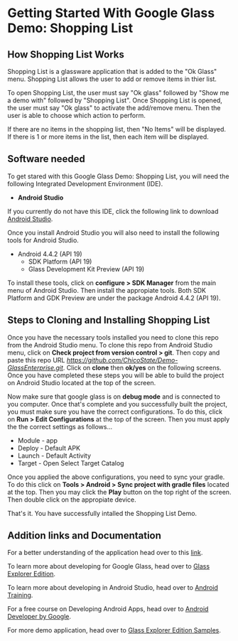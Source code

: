 # Getting Started With Google Glass Demo: Shopping List

## How Shopping List Works
Shopping List is a glassware application that is added to the "Ok Glass" menu. Shopping List allows the user to add or remove items in thier list.

To open Shopping List, the user must say "Ok glass" followed by "Show me a demo with" followed by "Shopping List". Once Shopping List is opened, the user must say "Ok glass" to activate the add/remove menu. Then the user is able to choose which action to perform. 

If there are no items in the shopping list, then "No Items" will be displayed.
If there is 1 or more items in the list, then each item will be displayed.

## Software needed
To get stared with this Google Glass Demo: Shopping List, you will need the following Integrated Development Environment (IDE).
- **Android Studio**

If you currently do not have this IDE, click the following link to download [Android Studio](https://developer.android.com/studio/index.html).

Once you install Android Studio you will also need to install the following tools for Android Studio.
- Android 4.4.2 (API 19)
	- SDK Platform  (API 19)
	- Glass Development Kit Preview (API 19)

To install these tools, click on **configure > SDK Manager** from the main menu of Android Studio. Then install the appropiate tools. Both SDK Platform and GDK Preview are under the package Android 4.4.2 (API 19).

## Steps to Cloning and Installing Shopping List

Once you have the necessary tools installed you need to clone this repo from the Android Studio menu. To clone this repo from Android Studio menu, click on **Check project from version control > git**. Then copy and paste this repo URL *https://github.com/ChicoState/Demo-GlassEnterprise.git*. Click on **clone** then **ok/yes** on the following screens. Once you have completed these steps you will be able to build the project on Android Studio located at the top of the screen.

Now make sure that google glass is on **debug mode** and is connected to you computer. Once that's complete and you successfully built the project, you must make sure you have the correct configurations. To do this, click on **Run > Edit Configurations** at the top of the screen. Then you must apply the the correct settings as follows...

- Module - app
- Deploy - Default APK
- Launch - Default Activity
- Target - Open Select Target Catalog

Once you applied the above configurations, you need to sync your gradle. To do this click on **Tools > Android > Sync project with gradle files** located at the top. Then you may click the **Play** button on the top right of the screen. Then double click on the appropiate device.

That's it. You have successfully intalled the Shopping List Demo.

## Addition links and Documentation

For a better understanding of the application head over to this [link](https://www.raywenderlich.com/92840/google-glass-app-tutorial). 

To learn more about developing for Google Glass, head over to [Glass Explorer Edition](https://developers.google.com/glass/). 

To learn more about developing in Android Studio, head over to [Android Training](https://developer.android.com/training/index.html).

For a free course on Developing Android Apps, head over to [Android Developer by Google](https://www.udacity.com/course/new-android-fundamentals--ud851).

For more demo application, head over to [Glass Explorer Edition Samples](https://developers.google.com/glass/samples/).
